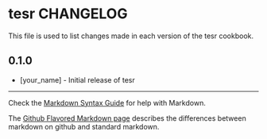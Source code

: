 tesr CHANGELOG
==============

This file is used to list changes made in each version of the tesr cookbook.

0.1.0
-----
- [your_name] - Initial release of tesr

- - -
Check the [Markdown Syntax Guide](http://daringfireball.net/projects/markdown/syntax) for help with Markdown.

The [Github Flavored Markdown page](http://github.github.com/github-flavored-markdown/) describes the differences between markdown on github and standard markdown.

